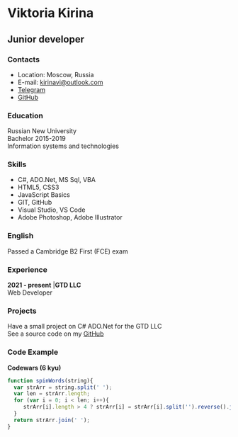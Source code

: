 # Viktoria Kirina
## Junior developer

### Contacts
* Location: Moscow, Russia
* E-mail: kirinavi@outlook.com
* [Telegram](https://t.me/kirina404)
* [GitHub](https://github.com/Kir404)

### Education
Russian New University\
Bachelor 2015-2019\
Information systems and technologies

### Skills
* C#, ADO.Net, MS Sql, VBA
* HTML5, CSS3
* JavaScript Basics
* GIT, GitHub
* Visual Studio, VS Code 
* Adobe Photoshop, Adobe Illustrator

### English
Passed a Cambridge B2 First (FCE) exam

### Experience 
**2021 - present**       |**GTD LLC**\
                         Web Developer 

### Projects
Have a small project on C# ADO.Net for the GTD LLC\
See a source code on my [GitHub](https://github.com/Kir404/GazTD)

### Code Example 
**Codewars (6 kyu)**
```javascript
function spinWords(string){
  var strArr = string.split(' ');
  var len = strArr.length;
  for (var i = 0; i < len; i++){
     strArr[i].length > 4 ? strArr[i] = strArr[i].split('').reverse().join('') : strArr[i]
  }
  return strArr.join(' ');
}